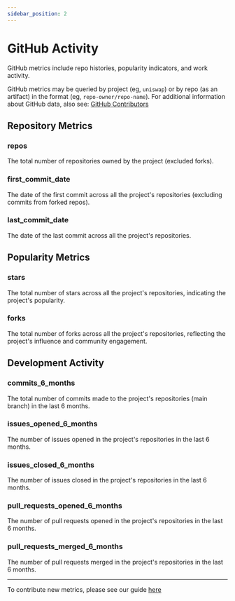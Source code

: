 ```yaml
---
sidebar_position: 2
---
```


# GitHub Activity

GitHub metrics include repo histories, popularity indicators, and work activity.

GitHub metrics may be queried by project (eg, `uniswap`) or by repo (as an artifact) in the format (eg, `repo-owner/repo-name`). For additional information about GitHub data, also see: [GitHub Contributors](./github_contributors)

## Repository Metrics

### repos

The total number of repositories owned by the project (excluded forks).

### first_commit_date

The date of the first commit across all the project's repositories (excluding commits from forked repos).

### last_commit_date

The date of the last commit across all the project's repositories.

## Popularity Metrics

### stars

The total number of stars across all the project's repositories, indicating the project's popularity.

### forks

The total number of forks across all the project's repositories, reflecting the project's influence and community engagement.

## Development Activity

### commits_6_months

The total number of commits made to the project's repositories (main branch) in the last 6 months.

### issues_opened_6_months

The number of issues opened in the project's repositories in the last 6 months.

### issues_closed_6_months

The number of issues closed in the project's repositories in the last 6 months.

### pull_requests_opened_6_months

The number of pull requests opened in the project's repositories in the last 6 months.

### pull_requests_merged_6_months

The number of pull requests merged in the project's repositories in the last 6 months.

---

To contribute new metrics, please see our guide [here](../../contribute/impact-models)
